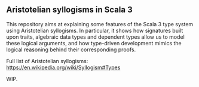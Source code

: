 ## Aristotelian syllogisms in Scala 3

This repository aims at explaining some features of the Scala 3 type system using Aristotelian syllogisms.
In particular, it shows how signatures built upon traits, algebraic data types and dependent types allow us to model 
these logical arguments, and how type-driven development mimics the logical reasoning behind their 
corresponding proofs.

Full list of Aristotelian syllogisms: https://en.wikipedia.org/wiki/Syllogism#Types

WIP.

